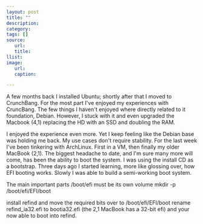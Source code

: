 ```yaml
---
layout: post
title: ""
description:
category:
tags: []
source:
   url:
   title:
llist:
image:
   url:
   caption:

---
```


A few months back I installed Ubuntu; shortly after that I moved to CrunchBang. For the most part I've enjoyed my experiences with CruncBang. The few things I haven't enjoyed where directly related to it foundation, Debian. However, I stuck with it and even upgraded the Macbook (4,1) replacing the HD with an SSD and doubling the RAM.

I enjoyed the experience even more. Yet I keep feeling like the Debian base was holding me back. My use cases don't require stability. For the last week I've been tinkering with ArchLinux. First in a VM, then finally my older MacBook (2,1). The biggest headache to date, and I'm sure many more will come, has been the ability to boot the system. I was using the install CD as a bootstrap. Three days ago I started learning, more like glossing over, how EFI booting works. Slowly I was able to build a semi-working boot system.

The main important parts /boot/efi must be its own volume
mkdir -p /boot/efi/EFI/boot

install refind and move the required bits over to /boot/efi/EFI/boot rename refind_ia32.efi to bootia32.efi (the 2,1 MacBook has a 32-bit efi) and your now able to boot into refind.